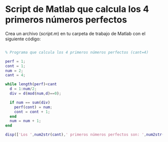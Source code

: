 # Script de Matlab que calcula los 4 primeros números perfectos

Crea un archivo (_script.m_) en tu carpeta de trabajo de Matlab con el siguiente código:

```matlab

% Programa que calcula los 4 primeros números perfectos (cant=4)

perf = 1;
cont = 1;
num = 2;
cant = 4;

while length(perf)<cant
  d = 1:num/2;
  div = d(mod(num,d)==0);

  if num == sum(div)
    perf(cont) = num;
    cont = cont + 1;
  end
  num = num + 1;
end

disp(['Los ',num2str(cant),' primeros números perfectos son: ',num2str(perf)])


```
